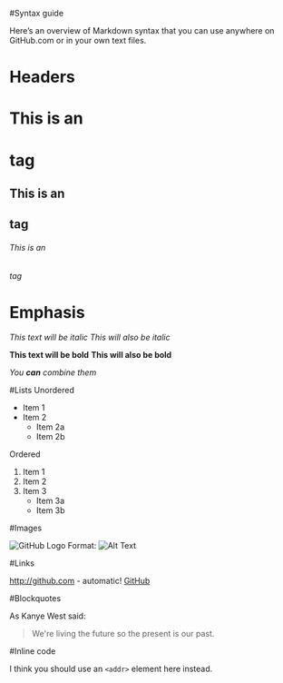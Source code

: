 #Syntax guide

Here’s an overview of Markdown syntax that you can use anywhere on GitHub.com or in your own text files.

# Headers

# This is an <h1> tag
## This is an <h2> tag
###### This is an <h6> tag

# Emphasis

*This text will be italic*
_This will also be italic_

**This text will be bold**
__This will also be bold__

_You **can** combine them_

#Lists
Unordered

* Item 1
* Item 2
  * Item 2a
  * Item 2b

Ordered

1. Item 1
2. Item 2
3. Item 3
   * Item 3a
   * Item 3b

#Images

![GitHub Logo](/images/logo.png)
Format: ![Alt Text](url)

#Links

http://github.com - automatic!
[GitHub](http://github.com)

#Blockquotes

As Kanye West said:

> We're living the future so
> the present is our past.

#Inline code

I think you should use an
`<addr>` element here instead.

